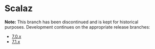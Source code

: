 # Scalaz

**Note:** This branch has been discontinued and is kept for historical purposes. Development continues on the appropriate release branches:

* [7.0.x](https://github.com/scalaz/scalaz/tree/series/7.0.x)
* [7.1.x](https://github.com/scalaz/scalaz/tree/series/7.1.x)
